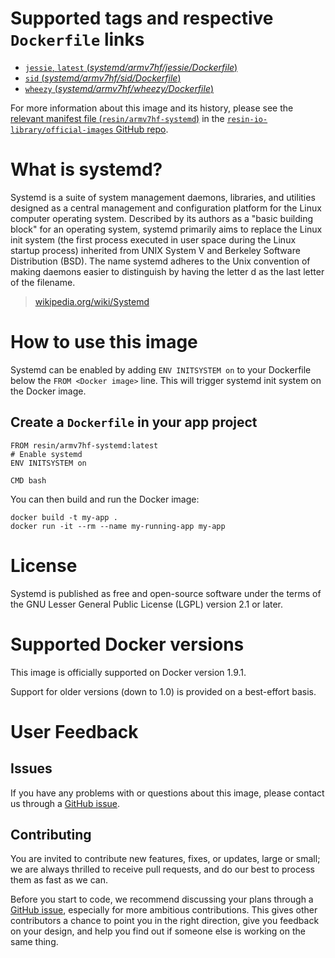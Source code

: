 # Supported tags and respective `Dockerfile` links

-	[`jessie`, `latest` (*systemd/armv7hf/jessie/Dockerfile*)](https://github.com/resin-io-library/base-images/blob/4f42681c8d6a67fb9ab049d9d79535bac8122d34/systemd/armv7hf/jessie/Dockerfile)
-	[`sid` (*systemd/armv7hf/sid/Dockerfile*)](https://github.com/resin-io-library/base-images/blob/4f42681c8d6a67fb9ab049d9d79535bac8122d34/systemd/armv7hf/sid/Dockerfile)
-	[`wheezy` (*systemd/armv7hf/wheezy/Dockerfile*)](https://github.com/resin-io-library/base-images/blob/88d1f519546a3f4535048c356bdf9e4595898033/systemd/armv7hf/wheezy/Dockerfile)

For more information about this image and its history, please see the [relevant manifest file (`resin/armv7hf-systemd`)](https://github.com/resin-io-library/official-images/blob/master/library/armv7hf-systemd) in the [`resin-io-library/official-images` GitHub repo](https://github.com/resin-io-library/official-images).

# What is systemd?

Systemd is a suite of system management daemons, libraries, and utilities designed as a central management and configuration platform for the Linux computer operating system. Described by its authors as a "basic building block" for an operating system, systemd primarily aims to replace the Linux init system (the first process executed in user space during the Linux startup process) inherited from UNIX System V and Berkeley Software Distribution (BSD). The name systemd adheres to the Unix convention of making daemons easier to distinguish by having the letter d as the last letter of the filename.

> [wikipedia.org/wiki/Systemd](https://en.wikipedia.org/wiki/Systemd)


# How to use this image

Systemd can be enabled by adding `ENV INITSYSTEM on` to your Dockerfile below the `FROM <Docker image>` line. This will trigger systemd init system on the Docker image.

## Create a `Dockerfile` in your app project

	FROM resin/armv7hf-systemd:latest
	# Enable systemd
	ENV INITSYSTEM on

	CMD bash	

You can then build and run the Docker image:

	docker build -t my-app .
	docker run -it --rm --name my-running-app my-app

# License

 Systemd is published as free and open-source software under the terms of the GNU Lesser General Public License (LGPL) version 2.1 or later.

# Supported Docker versions

This image is officially supported on Docker version 1.9.1.

Support for older versions (down to 1.0) is provided on a best-effort basis.

# User Feedback

## Issues

If you have any problems with or questions about this image, please contact us through a [GitHub issue](https://github.com/resin-io-library/base-images/issues).

## Contributing

You are invited to contribute new features, fixes, or updates, large or small; we are always thrilled to receive pull requests, and do our best to process them as fast as we can.

Before you start to code, we recommend discussing your plans through a [GitHub issue](https://github.com/resin-io-library/base-images/issues), especially for more ambitious contributions. This gives other contributors a chance to point you in the right direction, give you feedback on your design, and help you find out if someone else is working on the same thing.
